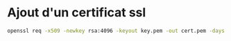 # Ajout d'un certificat ssl

```bash
openssl req -x509 -newkey rsa:4096 -keyout key.pem -out cert.pem -days 365
```
